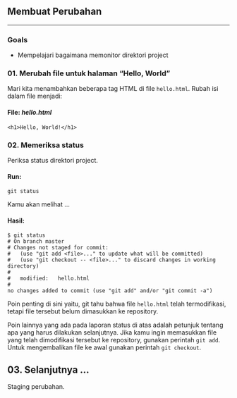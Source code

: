 ## Membuat Perubahan

---

### Goals

* Mempelajari bagaimana memonitor direktori project

### 01. Merubah file untuk halaman “Hello, World”

Mari kita menambahkan beberapa tag HTML di file ```hello.html```. Rubah isi dalam file menjadi:

#### File: *hello.html*

```
<h1>Hello, World!</h1>
```

### 02. Memeriksa status

Periksa status direktori project.

#### Run:

```
git status
```

Kamu akan melihat &#8230;

#### Hasil:

```
$ git status
# On branch master
# Changes not staged for commit:
#   (use "git add <file>..." to update what will be committed)
#   (use "git checkout -- <file>..." to discard changes in working directory)
#
#	modified:   hello.html
#
no changes added to commit (use "git add" and/or "git commit -a")
```

Poin penting di sini yaitu, git tahu bahwa file ```hello.html``` telah termodifikasi, tetapi file tersebut belum dimasukkan ke repository.

Poin lainnya yang ada pada laporan status di atas adalah petunjuk tentang apa yang harus dilakukan selanjutnya. Jika kamu ingin memasukkan file yang telah dimodifikasi tersebut ke repository, gunakan perintah ```git add```. Untuk mengembalikan file ke awal gunakan perintah ```git checkout```.


## 03. Selanjutnya &#8230;

Staging perubahan.
